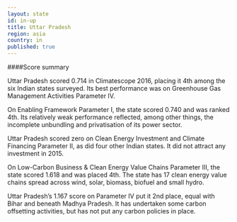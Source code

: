 ```yaml
---
layout: state
id: in-up
title: Uttar Pradesh
region: asia
country: in
published: true
---
```




####Score summary

Uttar Pradesh scored 0.714 in Climatescope 2016, placing it 4th among the six Indian states surveyed. Its best performance was on Greenhouse Gas Management Activities Parameter IV. 

On Enabling Framework Parameter I, the state scored 0.740 and was ranked 4th. Its relatively weak performance reflected, among other things, the incomplete unbundling and privatisation of its power sector. 

Uttar Pradesh scored zero on Clean Energy Investment and Climate Financing Parameter II, as did four other Indian states. It did not attract any investment in 2015.

On Low-Carbon Business & Clean Energy Value Chains Parameter III, the state scored 1.618 and was placed 4th. The state has 17 clean energy value chains spread across wind, solar, biomass, biofuel and small hydro.

Uttar Pradesh’s 1.167 score on Parameter IV put it 2nd place, equal with Bihar and beneath Madhya Pradesh. It has undertaken some carbon offsetting activities, but has not put any carbon policies in place.
